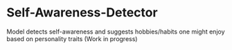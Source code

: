 # Self-Awareness-Detector
Model detects self-awareness and suggests hobbies/habits one might enjoy based on personality traits (Work in progress)
